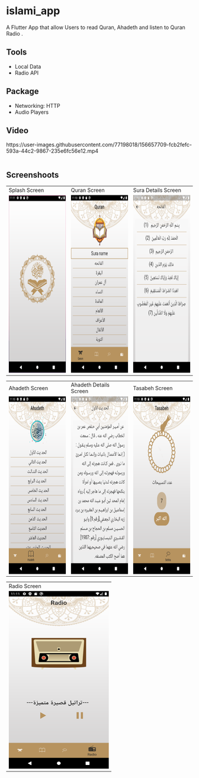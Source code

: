 # islami_app

A Flutter App that allow Users to read Quran, Ahadeth and listen to Quran Radio .

## Tools

- Local Data
- Radio API

## Package

- Networking: HTTP
- Audio Players

## Video

<table>
https://user-images.githubusercontent.com/77198018/156657709-fcb2fefc-593a-44c2-9867-235e6fc56e12.mp4
 </table>

## Screenshoots

<table>
  <tr>
    <td>Splash Screen</td>
    <td>Quran Screen</td>
     <td>Sura Details Screen</td>
  </tr>
  <tr>
    <td><img src="screenshots/splash_screen.png" width=270 height=480></td>
    <td><img src="screenshots/quran_screen.png" width=270 height=480></td>
    <td><img src="screenshots/sura_details_screen.png" width=270 height=480></td>
  </tr>
 </table>
      
<table>
  <tr>
    <td>Ahadeth Screen</td>
     <td>Ahadeth Details Screen</td>
     <td>Tasabeh Screen</td>
  </tr>
  <tr>
    <td><img src="screenshots/hadeth_screen.png" width=270 height=480></td>
    <td><img src="screenshots/hadeth_details_screen.png" width=270 height=480></td>
    <td><img src="screenshots/tasabeh_screen.png" width=270 height=480></td>
  </tr>
 </table>
 
 
 <table>
  <tr>
    <td>Radio Screen</td>
  </tr>
  <tr>
    <td><img src="screenshots/radio_screen.png" width=270 height=480></td>
  </tr>
 </table>

